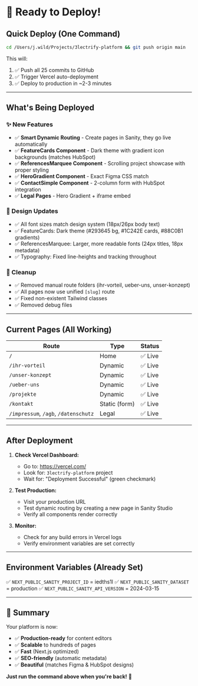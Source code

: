 # 🚀 Ready to Deploy!

## Quick Deploy (One Command)

```bash
cd /Users/j.wild/Projects/3lectrify-platform && git push origin main
```

This will:
1. ✅ Push all 25 commits to GitHub
2. ✅ Trigger Vercel auto-deployment
3. ✅ Deploy to production in ~2-3 minutes

---

## What's Being Deployed

### ✨ New Features
- ✅ **Smart Dynamic Routing** - Create pages in Sanity, they go live automatically
- ✅ **FeatureCards Component** - Dark theme with gradient icon backgrounds (matches HubSpot)
- ✅ **ReferencesMarquee Component** - Scrolling project showcase with proper styling
- ✅ **HeroGradient Component** - Exact Figma CSS match
- ✅ **ContactSimple Component** - 2-column form with HubSpot integration
- ✅ **Legal Pages** - Hero Gradient + iframe embed

### 🎨 Design Updates
- ✅ All font sizes match design system (18px/26px body text)
- ✅ FeatureCards: Dark theme (#293645 bg, #1C242E cards, #88C0B1 gradients)
- ✅ ReferencesMarquee: Larger, more readable fonts (24px titles, 18px metadata)
- ✅ Typography: Fixed line-heights and tracking throughout

### 🧹 Cleanup
- ✅ Removed manual route folders (ihr-vorteil, ueber-uns, unser-konzept)
- ✅ All pages now use unified `[slug]` route
- ✅ Fixed non-existent Tailwind classes
- ✅ Removed debug files

---

## Current Pages (All Working)

| Route | Type | Status |
|-------|------|--------|
| `/` | Home | ✅ Live |
| `/ihr-vorteil` | Dynamic | ✅ Live |
| `/unser-konzept` | Dynamic | ✅ Live |
| `/ueber-uns` | Dynamic | ✅ Live |
| `/projekte` | Dynamic | ✅ Live |
| `/kontakt` | Static (form) | ✅ Live |
| `/impressum`, `/agb`, `/datenschutz` | Legal | ✅ Live |

---

## After Deployment

1. **Check Vercel Dashboard:**
   - Go to: https://vercel.com/
   - Look for: `3lectrify-platform` project
   - Wait for: "Deployment Successful" (green checkmark)

2. **Test Production:**
   - Visit your production URL
   - Test dynamic routing by creating a new page in Sanity Studio
   - Verify all components render correctly

3. **Monitor:**
   - Check for any build errors in Vercel logs
   - Verify environment variables are set correctly

---

## Environment Variables (Already Set)

✅ `NEXT_PUBLIC_SANITY_PROJECT_ID` = iedths1l
✅ `NEXT_PUBLIC_SANITY_DATASET` = production
✅ `NEXT_PUBLIC_SANITY_API_VERSION` = 2024-03-15

---

## 🎉 Summary

Your platform is now:
- ✅ **Production-ready** for content editors
- ✅ **Scalable** to hundreds of pages
- ✅ **Fast** (Next.js optimized)
- ✅ **SEO-friendly** (automatic metadata)
- ✅ **Beautiful** (matches Figma & HubSpot designs)

**Just run the command above when you're back!** 🚀



